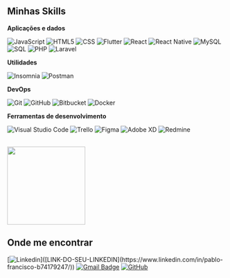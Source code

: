## Minhas Skills

**Aplicações e dados**

![JavaScript](https://img.shields.io/badge/-JavaScript-333333?style=flat&logo=javascript)
![HTML5](https://img.shields.io/badge/-HTML5-333333?style=flat&logo=HTML5)
![CSS](https://img.shields.io/badge/-CSS-333333?style=flat&logo=CSS3&logoColor=1572B6)
![Flutter](https://img.shields.io/badge/-Flutter-333333?style=flat&logo=Flutter)
![React](https://img.shields.io/badge/-React-333333?style=flat&logo=react)
![React Native](https://img.shields.io/badge/-React%20Native-333333?style=flat&logo=react)
![MySQL](https://img.shields.io/badge/-MySQL-333333?style=flat&logo=mysql)
![SQL](https://img.shields.io/badge/-SQL-333333?style=flat&logo=sqlite&logoColor=white)
![PHP](https://img.shields.io/badge/-PHP-333333?style=flat&logo=php&logoColor=777BB4)
![Laravel](https://img.shields.io/badge/-Laravel-333333?style=flat&logo=laravel&logoColor=FF2D20)


**Utilidades**

![Insomnia](https://img.shields.io/badge/-Insomnia-333333?style=flat&logo=insomnia)
![Postman](https://img.shields.io/badge/-Postman-333333?style=flat&logo=postman)

**DevOps**

![Git](https://img.shields.io/badge/-Git-333333?style=flat&logo=git)
![GitHub](https://img.shields.io/badge/-GitHub-333333?style=flat&logo=github)
![Bitbucket](https://img.shields.io/badge/-Bitbucket-333333?style=flat&logo=bitbucket)
![Docker](https://img.shields.io/badge/-Docker-333333?style=flat&logo=docker)

**Ferramentas de desenvolvimento**

![Visual Studio Code](https://img.shields.io/badge/-Visual%20Studio%20Code-333333?style=flat&logo=visual-studio-code&logoColor=007ACC)
![Trello](https://img.shields.io/badge/-Trello-333333?style=flat&logo=trello&logoColor=007ACC)
![Figma](https://img.shields.io/badge/-Figma-333333?style=flat&logo=figma&logoColor=007ACC)
![Adobe XD](https://img.shields.io/badge/-Adobe%20XD-333333?style=flat&logo=adobe-xd&logoColor=007ACC)
![Redmine](https://img.shields.io/badge/-Redmine-B32024?style=flat&logo=redmine&logoColor=white)

<br/>

<a href="https://github.com/iuricode" title="Perfil do Pablo">
  <img height="180em" src="https://github-readme-stats.vercel.app/api?username=iuricode&theme=dracula&show_icons=true" />
</a>

## Onde me encontrar

[![Linkedin](https://img.shields.io/badge/-username-blue?style=flat-square&logo=Linkedin&logoColor=white&link=[LINK-DO-SEU-LINKEDIN](https://www.linkedin.com/in/pablo-francisco-b74179247/))]([LINK-DO-SEU-LINKEDIN](https://www.linkedin.com/in/pablo-francisco-b74179247/))
[![Gmail Badge](https://img.shields.io/badge/-seuemail@email.com-006bed?style=flat-square&logo=Gmail&logoColor=white&link=mailto:pabloftavares460@gmail.com)](mailto:pabloftavares460@gmail.com)
[![GitHub](https://img.shields.io/github/followers/iuricode?label=follow&style=social)](https://github.com/GHOSTPF)
